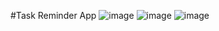 #Task Reminder App
![image](https://user-images.githubusercontent.com/84002353/188789164-489050f7-8ac4-41da-8e9f-3e882fef5c54.png)
![image](https://user-images.githubusercontent.com/84002353/188789274-9752ba84-4bd4-420e-b988-92ca22fb17ff.png)
![image](https://user-images.githubusercontent.com/84002353/188789304-720bc7a4-b787-4d0a-a78b-035dd427f97b.png)



